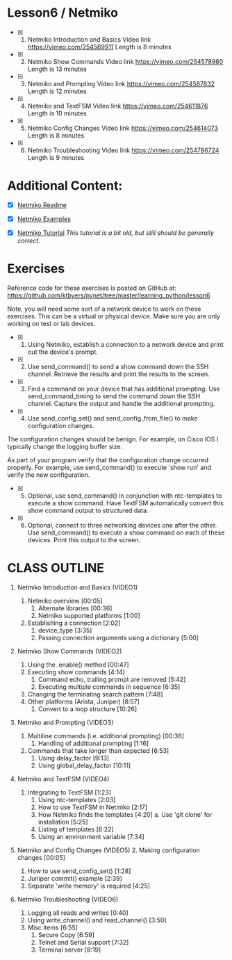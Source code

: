 # Lesson6 / Netmiko
 
- [x] 1. Netmiko Introduction and Basics
Video link https://vimeo.com/254569911
Length is 8 minutes
 
- [x] 2. Netmiko Show Commands
Video link https://vimeo.com/254578980
Length is 13 minutes
 
- [x] 3. Netmiko and Prompting
Video link https://vimeo.com/254587832
Length is 12 minutes
 
- [x] 4. Netmiko and TextFSM
Video link https://vimeo.com/254611876
Length is 10 minutes
 
- [x] 5. Netmiko Config Changes
Video link https://vimeo.com/254614073
Length is 8 minutes
 
- [x] 6. Netmiko Troubleshooting
Video link https://vimeo.com/254786724
Length is 9 minutes


# Additional Content:

- [x] [Netmiko Readme](https://github.com/ktbyers/netmiko/blob/develop/README.md)

- [x] [Netmiko Examples](https://github.com/ktbyers/netmiko/tree/develop/examples)

- [x] [Netmiko Tutorial](https://pynet.twb-tech.com/blog/automation/netmiko.html)
_This tutorial is a bit old, but still should be generally correct._


# Exercises

Reference code for these exercises is posted on GitHub at:
https://github.com/ktbyers/pynet/tree/master/learning_python/lesson6

Note, you will need some sort of a network device to work on these exercises. This can be a virtual or physical device. Make sure you are only working on test or lab devices.


- [x] 1. Using Netmiko, establish a connection to a network device and print out the device's prompt.


- [x] 2. Use send_command() to send a show command down the SSH channel. Retrieve the results and print the results to the screen.


- [x] 3. Find a command on your device that has additional prompting. Use send_command_timing to send the command down the SSH channel. Capture the output and handle the additional prompting.


- [x] 4. Use send_config_set() and send_config_from_file() to make configuration changes. 

The configuration changes should be benign. For example, on Cisco IOS I typically change the logging buffer size. 

As part of your program verify that the configuration change occurred properly. For example, use send_command() to execute 'show run' and verify the new configuration.


- [x] 5. Optional, use send_command() in conjunction with ntc-templates to execute a show command. Have TextFSM automatically convert this show command output to structured data.


- [x] 6. Optional, connect to three networking devices one after the other. Use send_command() to execute a show command on each of these devices. Print this output to the screen.


# CLASS OUTLINE

1. Netmiko Introduction and Basics (VIDEO1)
   1. Netmiko overview   [00:05]
      1. Alternate libraries   [00:36]
      2. Netmiko supported platforms   [1:00]
   2. Establishing a connection   [2:02]
      1. device_type   [3:35]
      2. Passing connection arguments using a dictionary   [5:00]
 
2. Netmiko Show Commands (VIDEO2)
   1. Using the .enable() method   [00:47]
   2. Executing show commands   [4:14]
      1. Command echo, trailing prompt are removed   [5:42]
      2. Executing multiple commands in sequence   [6:35]
   3. Changing the terminating search pattern   [7:48]
   4. Other platforms (Arista, Juniper)   [8:57]
      1. Convert to a loop structure   [10:26]
 
3. Netmiko and Prompting (VIDEO3)
   1. Multiline commands (i.e. additional prompting)   [00:36]
      1. Handling of additional prompting   [1:16]
   2. Commands that take longer than expected   [6:53]
      1. Using delay_factor   [9:13]
      2. Using global_delay_factor   [10:11]
 
4. Netmiko and TextFSM (VIDEO4)
   1. Integrating to TextFSM   [1:23]
      1. Using ntc-templates   [2:03]
      2. How to use TextFSM in Netmiko   [2:17]
      3. How Netmiko finds the templates   [4:20]
         a. Use 'git clone' for installation   [5:25]
      4. Listing of templates   [6:22]
      5. Using an environment variable   [7:34]
 
5. Netmiko and Config Changes (VIDEO5)
   2. Making configuration changes   [00:05]
      1. How to use send_config_set()   [1:28]
      2. Juniper commit() example   [2:39]
      3. Separate 'write memory' is required   [4:25]

6. Netmiko Troubleshooting (VIDEO6)
   1. Logging all reads and writes   [0:40]
   2. Using write_channel() and read_channel()   [3:50]
   3. Misc items   [6:55]
      1. Secure Copy   [6:59]
      2. Telnet and Serial support   [7:32]
      3. Terminal server   [8:19]
